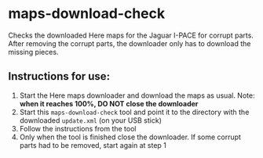 # maps-download-check
Checks the downloaded Here maps for the Jaguar I-PACE for corrupt parts. After removing the corrupt parts, the downloader only has to download the missing pieces.

## Instructions for use:
1. Start the Here maps downloader and download the maps as usual. Note: **when it reaches 100%, DO NOT close the downloader**
2. Start this `maps-download-check` tool and point it to the directory with the downloaded `update.xml` (on your USB stick)
3. Follow the instructions from the tool
4. Only when the tool is finished close the downloader. If some corrupt parts had to be removed, start again at step 1
